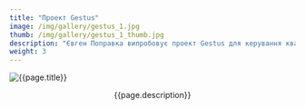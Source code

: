 ```yaml
---
title: "Проект Gestus"
image: /img/gallery/gestus_1.jpg
thumb: /img/gallery/gestus_1_thumb.jpg
description: "Євген Поправка випробовує проект Gestus для керування квадрокоптером за допомогою жестів. Розробник Gestus, Олександр Бівзюк, спостерігає за польотом і надає штурманську допомогу"
weight: 3
---
```


![{{page.title}} ]({{page.image}})

<p style="text-align: center;">{{page.description}}</p>
